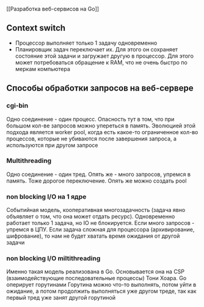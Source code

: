 [[Разработка веб-сервисов на Go]]

## Context switch
- Процессор выполняет только 1 задачу одновременно
- Планировщик задач переключает их. Для этого он сохраняет состояние этой задачи и загружает другую в процессор. Для этого может потребоваться обращение к RAM, что не очень быстро по меркам компьютера
## Способы обработки запросов на веб-сервере
### cgi-bin
Одно соединение - один процесс. Опасность тут в том, что при большом кол-ве запросов можно упереться в память.
Эволюцией этой подхода является worker pool, когда есть какое-то ограниченное кол-во процессов, которые не убиваются после завершения запроса, а используются при другом запросе

### Multithreading
Одно соединение - один тред. Опять же - много запросов, упремся в память. Тоже дорогое переключение. Опять же можно создать pool

### non blocking I/O на 1 ядре
Событийная модель, кооперативная многозадачность (задача явно объявляет о том, что она может отдать ресурс). Одновременно работает только 1 задача, но IO не блокируется. Если много запросов - упремся в ЦПУ. Если задача сложная для процессора (архивирование, шифрование), то нам не будет хватать время ожидания от другой задачи

### non blocking I/O miltithreading
Именно такая модель реализована в Go. Основывается она на CSP (взаимодействующие последовательные процессы) Тони Хоара. Go оперирует горутинами
Горутина можно что-то выполнять, потом уйти в ожидание, а потом продолжить выполняться уже другом треде, так как первый тред уже занят другой горутиной